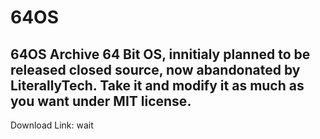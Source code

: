# 64OS
64OS Archive
64 Bit OS, innitialy planned to be released closed source, now abandonated by LiterallyTech. Take it and modify it as much as you want under MIT license.
-----------------------------------------------------------------------------------------------------------------------------------------------------------

Download Link: wait
